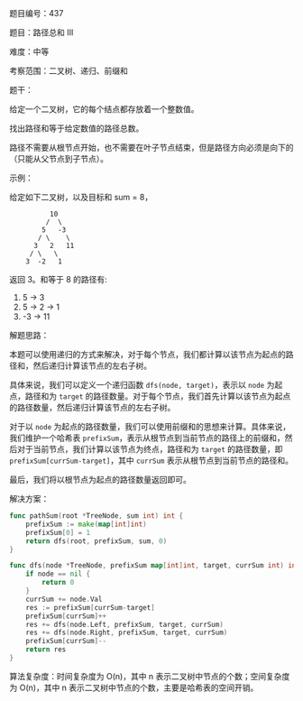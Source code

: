 题目编号：437

题目：路径总和 III

难度：中等

考察范围：二叉树、递归、前缀和

题干：

给定一个二叉树，它的每个结点都存放着一个整数值。

找出路径和等于给定数值的路径总数。

路径不需要从根节点开始，也不需要在叶子节点结束，但是路径方向必须是向下的（只能从父节点到子节点）。

示例：

给定如下二叉树，以及目标和 sum = 8，

              10
             /  \
            5   -3
           / \    \
          3   2   11
         / \   \
        3  -2   1

返回 3。和等于 8 的路径有:

1.  5 -> 3
2.  5 -> 2 -> 1
3.  -3 -> 11

解题思路：

本题可以使用递归的方式来解决，对于每个节点，我们都计算以该节点为起点的路径和，然后递归计算该节点的左右子树。

具体来说，我们可以定义一个递归函数 `dfs(node, target)`，表示以 `node` 为起点，路径和为 `target` 的路径数量。对于每个节点，我们首先计算以该节点为起点的路径数量，然后递归计算该节点的左右子树。

对于以 `node` 为起点的路径数量，我们可以使用前缀和的思想来计算。具体来说，我们维护一个哈希表 `prefixSum`，表示从根节点到当前节点的路径上的前缀和，然后对于当前节点，我们计算以该节点为终点，路径和为 `target` 的路径数量，即 `prefixSum[currSum-target]`，其中 `currSum` 表示从根节点到当前节点的路径和。

最后，我们将以根节点为起点的路径数量返回即可。

解决方案：

```go
func pathSum(root *TreeNode, sum int) int {
    prefixSum := make(map[int]int)
    prefixSum[0] = 1
    return dfs(root, prefixSum, sum, 0)
}

func dfs(node *TreeNode, prefixSum map[int]int, target, currSum int) int {
    if node == nil {
        return 0
    }
    currSum += node.Val
    res := prefixSum[currSum-target]
    prefixSum[currSum]++
    res += dfs(node.Left, prefixSum, target, currSum)
    res += dfs(node.Right, prefixSum, target, currSum)
    prefixSum[currSum]--
    return res
}
```

算法复杂度：时间复杂度为 O(n)，其中 n 表示二叉树中节点的个数；空间复杂度为 O(n)，其中 n 表示二叉树中节点的个数，主要是哈希表的空间开销。